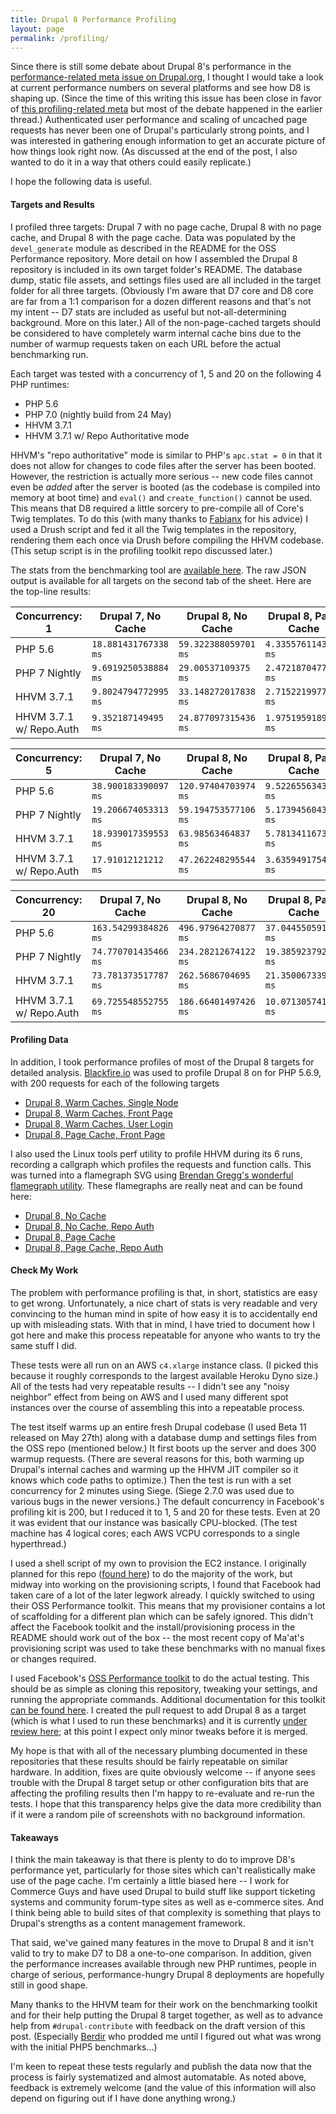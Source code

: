 ```yaml
---
title: Drupal 8 Performance Profiling
layout: page
permalink: /profiling/
---
```


Since there is still some debate about Drupal 8's performance in the [performance-related meta issue on Drupal.org](https://www.drupal.org/node/1744302), I thought I would take a look at current performance numbers on several platforms and see how D8 is shaping up. (Since the time of this writing this issue has been close in favor of [this profiling-related meta](https://www.drupal.org/node/2470679) but most of the debate happened in the earlier thread.) Authenticated user performance and scaling of uncached page requests has never been one of Drupal's particularly strong points, and I was interested in gathering enough information to get an accurate picture of how things look right now. (As discussed at the end of the post, I also wanted to do it in a way that others could easily replicate.)

I hope the following data is useful.

#### Targets and Results ####

I profiled three targets: Drupal 7 with no page cache, Drupal 8 with no page cache, and Drupal 8 with the page cache. Data was populated by the `devel_generate` module as described in the README for the OSS Performance repository. More detail on how I assembled the Drupal 8 repository is included in its own target folder's README. The database dump, static file assets, and settings files used are all included in the target folder for all three targets. (Obviously I'm aware that D7 core and D8 core are far from a 1:1 comparison for a dozen different reasons and that's not my intent -- D7 stats are included as useful but not-all-determining background. More on this later.) All of the non-page-cached targets should be considered to have completely warm internal cache bins due to the number of warmup requests taken on each URL before the actual benchmarking run.

Each target was tested with a concurrency of 1, 5 and 20 on the following 4 PHP runtimes:

- PHP 5.6
- PHP 7.0 (nightly build from 24 May)
- HHVM 3.7.1
- HHVM 3.7.1 w/ Repo Authoritative mode

HHVM's "repo authoritative" mode is similar to PHP's `apc.stat = 0` in that it does not allow for changes to code files after the server has been booted. However, the restriction is actually more serious -- new code files cannot even be *added* after the server is booted (as the codebase is compiled into memory at boot time) and `eval()` and `create_function()` cannot be used. This means that D8 required a little sorcery to pre-compile all of Core's Twig templates. To do this (with many thanks to [Fabianx](https://www.drupal.org/u/fabianx) for his advice) I used a Drush script and fed it all the Twig templates in the repository, rendering them each once via Drush before compiling the HHVM codebase. (This setup script is in the profiling toolkit repo discussed later.)

The stats from the benchmarking tool are [available here](http://tiny.cc/d8perfstats). The raw JSON output is available for all targets on the second tab of the sheet. Here are the top-line results:

| Concurrency: 1          | Drupal 7, No Cache   | Drupal 8, No Cache   | Drupal 8, Page Cache |
|-------------------------|----------------------|----------------------|----------------------|
| PHP 5.6                 | `18.881431767338 ms` | `59.322388059701 ms` | `4.3355761143817 ms` |
| PHP 7 Nightly           | `9.6919250538884 ms` | `29.00537109375 ms`  | `2.4721870477577 ms` |
| HHVM 3.7.1              | `9.8024794772995 ms` | `33.148272017838 ms` | `2.7152219977343 ms` |
| HHVM 3.7.1 w/ Repo.Auth | `9.352187149495 ms`  | `24.877097315436 ms` | `1.9751959189708 ms` |

| Concurrency: 5          | Drupal 7, No Cache   | Drupal 8, No Cache   | Drupal 8, Page Cache |
|-------------------------|----------------------|----------------------|----------------------|
| PHP 5.6                 | `38.900183390097 ms` | `120.97404703974 ms` | `9.5226556343559 ms` |
| PHP 7 Nightly           | `19.206674053313 ms` | `59.194753577106 ms` | `5.1739456043208 ms` |
| HHVM 3.7.1              | `18.939017359553 ms` | `63.98563464837 ms`  | `5.7813411673458 ms` |
| HHVM 3.7.1 w/ Repo.Auth | `17.91012121212 ms`  | `47.262248295544 ms` | `3.6359491754163 ms` |

| Concurrency: 20         | Drupal 7, No Cache   | Drupal 8, No Cache   | Drupal 8, Page Cache |
|-------------------------|----------------------|----------------------|----------------------|
| PHP 5.6                 | `163.54299384826 ms` | `496.97964270877 ms` | `37.044550591612 ms` |
| PHP 7 Nightly           | `74.770701435466 ms` | `234.28212674122 ms` | `19.385923792941 ms` |
| HHVM 3.7.1              | `73.781373517787 ms` | `262.5686704695 ms`  | `21.350067339409 ms` |
| HHVM 3.7.1 w/ Repo.Auth | `69.725548552755 ms` | `186.66401497426 ms` | `10.07130574152 ms`  |

#### Profiling Data ####

In addition, I took performance profiles of most of the Drupal 8 targets for detailed analysis. [Blackfire.io](https://blackfire.io) was used to profile Drupal 8 on for PHP 5.6.9, with 200 requests for each of the following targets

- [Drupal 8, Warm Caches, Single Node](https://blackfire.io/profiles/57b82af3-402c-448f-9c90-2a65640872f6/graph)
- [Drupal 8, Warm Caches, Front Page](https://blackfire.io/profiles/d2d4ff59-9262-4578-8a00-96dcb3af128b/graph)
- [Drupal 8, Warm Caches, User Login](https://blackfire.io/profiles/f7a96bf9-85b5-401e-9a93-b0237f9e505c/graph)
- [Drupal 8, Page Cache, Front Page](https://blackfire.io/profiles/705a6e1f-3ec4-4c06-84f4-f208b76215f5/graph)

I also used the Linux tools perf utility to profile HHVM during its 6 runs, recording a callgraph which profiles the requests and function calls. This was turned into a flamegraph SVG using [Brendan Gregg's wonderful flamegraph utility](https://github.com/brendangregg/FlameGraph). These flamegraphs are really neat and can be found here:

- [Drupal 8, No Cache](/files/d8-nocache-flamegraph.svg)
- [Drupal 8, No Cache, Repo Auth](/files/d8-nocache-repo-flamegraph.svg)
- [Drupal 8, Page Cache](/files/d8-pagecache-flamegraph.svg)
- [Drupal 8, Page Cache, Repo Auth](/files/d8-pagecache-repo-flamegraph.svg)

#### Check My Work ####

The problem with performance profiling is that, in short, statistics are easy to get wrong. Unfortunately, a nice chart of stats is very readable and very convincing to the human mind in spite of how easy it is to accidentally end up with misleading stats. With that in mind, I have tried to document how I got here and make this process repeatable for anyone who wants to try the same stuff I did.

These tests were all run on an AWS `c4.xlarge` instance class. (I picked this because it roughly corresponds to the largest available Heroku Dyno size.) All of the tests had very repeatable results -- I didn't see any "noisy neighbor" effect from being on AWS and I used many different spot instances over the course of assembling this into a repeatable process.

The test itself warms up an entire fresh Drupal codebase (I used Beta 11 released on May 27th) along with a database dump and settings files from the OSS repo (mentioned below.) It first boots up the server and does 300 warmup requests. (There are several reasons for this, both warming up Drupal's internal caches and warming up the HHVM JIT compiler so it knows which code paths to optimize.) Then the test is run with a set concurrency for 2 minutes using Siege. (Siege 2.7.0 was used due to various bugs in the newer versions.) The default concurrency in Facebook's profiling kit is 200, but I reduced it to 1, 5 and 20 for these tests. Even at 20 it was evident that our instance was basically CPU-blocked. (The test machine has 4 logical cores; each AWS VCPU corresponds to a single hyperthread.)

I used a shell script of my own to provision the EC2 instance. I originally planned for this repo ([found here](https://www.github.com/Kazanir/maat)) to do the majority of the work, but midway into working on the provisioning scripts, I found that Facebook had taken care of a lot of the later legwork already. I quickly switched to using their OSS Performance toolkit. This means that my provisioner contains a lot of scaffolding for a different plan which can be safely ignored. This didn't affect the Facebook toolkit and the install/provisioning process in the README should work out of the box -- the most recent copy of Ma'at's provisioning script was used to take these benchmarks with no manual fixes or changes required.

I used Facebook's [OSS Performance toolkit](https://www.github.com/hhvm/oss-performance) to do the actual testing. This should be as simple as cloning this repository, tweaking your settings, and running the appropriate commands. Additional documentation for this toolkit [can be found here](https://github.com/facebook/hhvm/wiki/Profiling#strobelight). I created the pull request to add Drupal 8 as a target (which is what I used to run these benchmarks) and it is currently [under review here](https://github.com/hhvm/oss-performance/pull/43); at this point I expect only minor tweaks before it is merged.

My hope is that with all of the necessary plumbing documented in these repositories that these results should be fairly repeatable on similar hardware. In addition, fixes are quite obviously welcome -- if anyone sees trouble with the Drupal 8 target setup or other configuration bits that are affecting the profiling results then I'm happy to re-evaluate and re-run the tests. I hope that this transparency helps give the data more credibility than if it were a random pile of screenshots with no background information.

#### Takeaways ####

I think the main takeaway is that there is plenty to do to improve D8's performance yet, particularly for those sites which can't realistically make use of the page cache. I'm certainly a little biased here -- I work for Commerce Guys and have used Drupal to build stuff like support ticketing systems and community forum-type sites as well as e-commerce sites. And I think being able to build sites of that complexity is something that plays to Drupal's strengths as a content management framework.

That said, we've gained many features in the move to Drupal 8 and it isn't valid to try to make D7 to D8 a one-to-one comparison. In addition, given the performance increases available through new PHP runtimes, people in charge of serious, performance-hungry Drupal 8 deployments are hopefully still in good shape.

Many thanks to the HHVM team for their work on the benchmarking toolkit and for their help putting the Drupal 8 target together, as well as to advance help from `#drupal-contribute` with feedback on the draft version of this post. (Especially [Berdir](https://www.drupal.org/u/berdir) who prodded me until I figured out what was wrong with the initial PHP5 benchmarks...)

I'm keen to repeat these tests regularly and publish the data now that the process is fairly systematized and almost automatable. As noted above, feedback is extremely welcome (and the value of this information will also depend on figuring out if I have done anything wrong.) 
